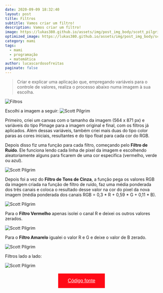 ```yaml
---
date: 2020-09-09 18:32:40
layout: post
title: Filtros
subtitle: Vamos criar um filtro!
description: Vamos criar um filtro!
image: https://lukas380.github.io/assets/img/post_img_body/scott_pilgrim.jpg
optimized_image: https://lukas380.github.io/assets/img/post_img_body/scott_pilgrim.jpg
category: mami
tags:
  - mami
  - programação
  - matemática
author: lucascardosofreitas
paginate: false
---
```


>  Criar e explicar uma aplicação que, empregando variáveis para o controle de valores, realiza o processo abaixo numa imagem à sua escolha.

![Filtros](https://lukas380.github.io/assets/img/post_img_body/filtros.png)

Escolhi a imagem a seguir:
![Scott Pilgrim](https://i.pinimg.com/564x/21/97/8d/21978db8e22fb319c2032ceff44a2e1e.jpg)

Primeiro, criei um canvas com o tamanho da imagem (564 x 871 px) e variáveis do tipo PImage para a imagem original e final, com os filtros já aplicados. Além dessas variáveis, também criei mais duas do tipo color paras as cores iniciais, resultantes e do tipo float para cada cor do RGB.

Depois disso fiz uma função para cada filtro, começando pelo <strong>Filtro de Ruído</strong>. Ele funciona lendo cada linha de pixel da imagem e escolhendo aleatoriamente alguns para ficarem de uma cor especifica (vermelho, verde ou azul).

![Scott Pilgrim](https://lukas380.github.io/assets/img/post_img_body/filtro_com_ruido.png)

Depois foi a vez do <strong>Filtro de Tons de Cinza</strong>, a função pega os valores RGB da imagem criada na função de filtro de ruído, faz uma média ponderada dos três canais e coloca o resultado desse valor na cor do pixel da nova imagem (média ponderada dos canais RGB = 0,3 * R + 0,59 * G + 0,11 * B).

![Scott Pilgrim](https://lukas380.github.io/assets/img/post_img_body/filtro_tons_de_cinza.png)

Para o <strong>Filtro Vermelho</strong> apenas isolei o canal R e deixei os outros valores zerados.

![Scott Pilgrim](https://lukas380.github.io/assets/img/post_img_body/filtro_vermelho.png)

Para o <strong>Filtro Amarelo</strong> igualei o valor R e G e deixe o valor de B zerado.

![Scott Pilgrim](https://lukas380.github.io/assets/img/post_img_body/filtro_amarelo.png)

Filtros lado a lado:

![Scott Pilgrim](https://lukas380.github.io/assets/img/post_img_body/todos_filtros.png)

<center>
  <button style="background-color: #ff0a16; border: none; padding: 15px 32px; text-align: center; text-decoration: none; display: inline-block; font-size: 16px; margin: 4px 2px; cursor: pointer;"> 
  <a href="https://drive.google.com/drive/folders/17OZP_yr-_YjGh_OATEECfgtdMAjfQcPy?usp=sharing" style="color: white;">Código fonte</a>
  </button>
</center>